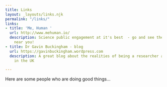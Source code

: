 ```yaml
---
title: Links
layout: _layouts/links.njk
permalink: "/links/"
links:
- title: 'Me, Human '
  url: http://www.mehuman.io/
  description: Science public engagement at it's best  - go and see them at an event
    near you!
- title: Dr Gavin Buckingham - blog
  url: https://gavinbuckingham.wordpress.com
  description: A great blog about the realities of being a researcher and lectrurer
    in the UK

---
```

Here are some people who are doing good things...